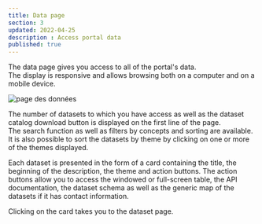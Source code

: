```yaml
---
title: Data page
section: 3
updated: 2022-04-25
description : Access portal data
published: true
---
```


The data page gives you access to all of the portal's data.  
The display is responsive and allows browsing both on a computer and on a mobile device.

![page des données](./images/user-guide-frontoffice/datapage.png)

The number of datasets to which you have access as well as the dataset catalog download button is displayed on the first line of the page.  
The search function as well as filters by concepts and sorting are available.  
It is also possible to sort the datasets by theme by clicking on one or more of the themes displayed.

Each dataset is presented in the form of a card containing the title, the beginning of the description, the theme and action buttons.
The action buttons allow you to access the windowed or full-screen table, the API documentation, the dataset schema as well as the generic map of the datasets if it has contact information.

Clicking on the card takes you to the dataset page.
